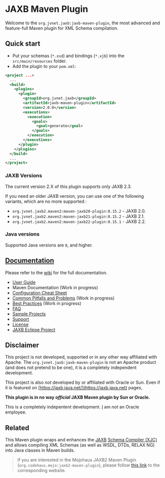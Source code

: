 # JAXB Maven Plugin #

Welcome to the `org.jvnet.jaxb:jaxb-maven-plugin`, the most advanced and feature-full Maven plugin for XML Schema compilation.

## Quick start ##

* Put your schemas (`*.xsd`) and bindings (`*.xjb`) into the `src/main/resources` folder.
* Add the plugin to your `pom.xml`:

```xml
<project ...>
  ...
  <build>
    <plugins>
      <plugin>
        <groupId>org.jvnet.jaxb</groupId>
        <artifactId>jaxb-maven-plugin</artifactId>
        <version>2.0.0</version>
        <executions>
          <execution>
            <goals>
              <goal>generate</goal>
            </goals>
          </execution>
        </executions>
      </plugin>
    </plugins>
  </build>
  ...
</project>
```

### JAXB Versions

The current version 2.X of this plugin supports only JAXB 2.3.

If you need an older JAXB version, you can use one of the following variants, which are no more supported :

* `org.jvnet.jaxb2.maven2:maven-jaxb20-plugin:0.15.2` - JAXB 2.0.
* `org.jvnet.jaxb2.maven2:maven-jaxb21-plugin:0.15.2` - JAXB 2.1.
* `org.jvnet.jaxb2.maven2:maven-jaxb22-plugin:0.15.1` - JAXB 2.2.

### Java versions

Supported Java versions are `8`, and higher.

## [Documentation](https://github.com/highsource/maven-jaxb2-plugin/wiki) ##

Please refer to the [wiki](https://github.com/highsource/maven-jaxb2-plugin/wiki) for the full documentation.

* [User Guide](https://github.com/highsource/maven-jaxb2-plugin/wiki/User-Guide)
* Maven Documentation  (Work in progress)
* [Configuration Cheat Sheet](https://github.com/highsource/maven-jaxb2-plugin/wiki/Configuration-Cheat-Sheet)
* [Common Pitfalls and Problems](https://github.com/highsource/maven-jaxb2-plugin/wiki/Common-Pitfalls-and-Problems) (Work in progress)
* [Best Practices](https://github.com/highsource/maven-jaxb2-plugin/wiki/Best-Practices) (Work in progress)
* [FAQ](https://github.com/highsource/maven-jaxb2-plugin/wiki/FAQ)
* [Sample Projects](https://github.com/highsource/maven-jaxb2-plugin/wiki/Sample-Projects)
* [Support](https://github.com/highsource/maven-jaxb2-plugin/wiki/Support)
* [License](https://github.com/highsource/maven-jaxb2-plugin/blob/master/LICENSE)
* [JAXB Eclipse Project](https://github.com/eclipse-ee4j/jaxb-ri)

## Disclaimer ##

This project is not developed, supported or in any other way affiliated with Apache. The `org.jvnet.jaxb:jaxb-maven-plugin` is not an Apache product (and does not pretend to be one), it is a completely independent development.

This project is also *not* developed by or affiliated with Oracle or Sun. Even if it is featured on [https://jaxb.java.net/](https://jaxb.java.net) pages, 

**This plugin is in no way _official_ JAXB Maven plugin by Sun or Oracle.**

This is a completely indepentent development. [I](https://github.com/highsource) am *not* an Oracle employee.

## Related ##

This Maven plugin wraps and enhances the [JAXB](https://jaxb.java.net/) [Schema Compiler (XJC)](http://docs.oracle.com/javase/6/docs/technotes/tools/share/xjc.html) and allows
compiling XML Schemas (as well as WSDL, DTDs, RELAX NG) into Java classes in Maven builds.

> If you are interested in the Mojohaus JAXB2 Maven Plugin (`org.codehaus.mojo:jaxb2-maven-plugin`),
> please follow [this link](https://github.com/mojohaus/jaxb2-maven-plugin) to the corresponding website.
